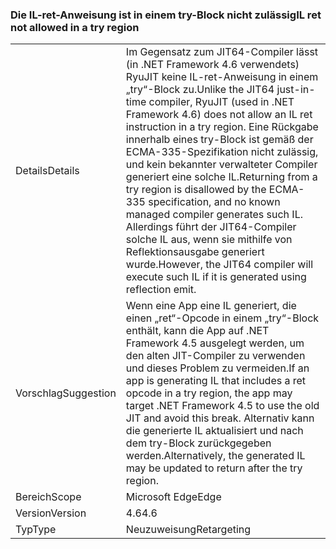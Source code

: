 ### <a name="il-ret-not-allowed-in-a-try-region"></a><span data-ttu-id="b1a06-101">Die IL-ret-Anweisung ist in einem try-Block nicht zulässig</span><span class="sxs-lookup"><span data-stu-id="b1a06-101">IL ret not allowed in a try region</span></span>

|   |   |
|---|---|
|<span data-ttu-id="b1a06-102">Details</span><span class="sxs-lookup"><span data-stu-id="b1a06-102">Details</span></span>|<span data-ttu-id="b1a06-103">Im Gegensatz zum JIT64-Compiler lässt (in .NET Framework 4.6 verwendets) RyuJIT keine IL-ret-Anweisung in einem „try“-Block zu.</span><span class="sxs-lookup"><span data-stu-id="b1a06-103">Unlike the JIT64 just-in-time compiler, RyuJIT (used in .NET Framework 4.6) does not allow an IL ret instruction in a try region.</span></span> <span data-ttu-id="b1a06-104">Eine Rückgabe innerhalb eines try-Block ist gemäß der ECMA-335-Spezifikation nicht zulässig, und kein bekannter verwalteter Compiler generiert eine solche IL.</span><span class="sxs-lookup"><span data-stu-id="b1a06-104">Returning from a try region is disallowed by the ECMA-335 specification, and no known managed compiler generates such IL.</span></span> <span data-ttu-id="b1a06-105">Allerdings führt der JIT64-Compiler solche IL aus, wenn sie mithilfe von Reflektionsausgabe generiert wurde.</span><span class="sxs-lookup"><span data-stu-id="b1a06-105">However, the JIT64 compiler will execute such IL if it is generated using reflection emit.</span></span>|
|<span data-ttu-id="b1a06-106">Vorschlag</span><span class="sxs-lookup"><span data-stu-id="b1a06-106">Suggestion</span></span>|<span data-ttu-id="b1a06-107">Wenn eine App eine IL generiert, die einen „ret“-Opcode in einem „try“-Block enthält, kann die App auf .NET Framework 4.5 ausgelegt werden, um den alten JIT-Compiler zu verwenden und dieses Problem zu vermeiden.</span><span class="sxs-lookup"><span data-stu-id="b1a06-107">If an app is generating IL that includes a ret opcode in a try region, the app may target .NET Framework 4.5 to use the old JIT and avoid this break.</span></span> <span data-ttu-id="b1a06-108">Alternativ kann die generierte IL aktualisiert und nach dem try-Block zurückgegeben werden.</span><span class="sxs-lookup"><span data-stu-id="b1a06-108">Alternatively, the generated IL may be updated to return after the try region.</span></span>|
|<span data-ttu-id="b1a06-109">Bereich</span><span class="sxs-lookup"><span data-stu-id="b1a06-109">Scope</span></span>|<span data-ttu-id="b1a06-110">Microsoft Edge</span><span class="sxs-lookup"><span data-stu-id="b1a06-110">Edge</span></span>|
|<span data-ttu-id="b1a06-111">Version</span><span class="sxs-lookup"><span data-stu-id="b1a06-111">Version</span></span>|<span data-ttu-id="b1a06-112">4.6</span><span class="sxs-lookup"><span data-stu-id="b1a06-112">4.6</span></span>|
|<span data-ttu-id="b1a06-113">Typ</span><span class="sxs-lookup"><span data-stu-id="b1a06-113">Type</span></span>|<span data-ttu-id="b1a06-114">Neuzuweisung</span><span class="sxs-lookup"><span data-stu-id="b1a06-114">Retargeting</span></span>|

